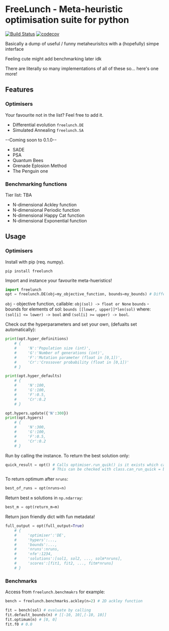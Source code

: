 # FreeLunch - Meta-heuristic optimisation suite for python


[![Build Status](https://travis-ci.com/MDCHAMP/FreeLunch.svg?branch=main)](https://travis-ci.com/MDCHAMP/FreeLunch) [![codecov](https://codecov.io/gh/MDCHAMP/FreeLunch/branch/main/graph/badge.svg)](https://codecov.io/gh/MDCHAMP/FreeLunch)

Basically a dump of useful / funny metaheurisitcs with a (hopefully) simpe interface

Feeling cute might add benchmarking later idk

There are literally so many implementations of all of these so... here's one more!

## Features

### Optimisers

Your favourite not in the list? Feel free to add it.

- Differential evolution `freelunch.DE`
- Simulated Annealing `freelunch.SA`

--Coming soon to 0.1.0--

- SADE
- PSA
- Quantum Bees
- Grenade Eplosion Method
- The Penguin one


### Benchmarking functions

Tier list: TBA

- N-dimensional Ackley function
- N-dimensional Periodic function
- N-dimensional Happy Cat function
- N-dimensional Exponential function

## Usage

### Optimisers

Install with pip (req. numpy).

```
pip install freelunch
```

Import and instance your favourite meta-hueristics!

```python
import freelunch
opt = freelunch.DE(obj=my_objective_function, bounds=my_bounds) # Differential evolution
```

`obj` - objective function, callable: `obj(sol) -> float or None`
`bounds` - bounds for elements of sol: `bounds [[lower, upper]]*len(sol)` where: `(sol[i] <= lower) -> bool` and `(sol[i] >= upper) -> bool`.

Check out the hyperparameters and set your own, (defualts set automatically):

```python
print(opt.hyper_definitions)
    # {
    #     'N':'Population size (int)',
    #     'G':'Number of generations (int)',
    #     'F':'Mutation parameter (float in [0,1])',
    #     'Cr':'Crossover probability (float in [0,1])'
    # }

print(opt.hyper_defaults)
    # {
    #     'N':100,
    #     'G':100,
    #     'F':0.5,
    #     'Cr':0.2
    # }

opt.hypers.update({'N':300})
print(opt.hypers)
    # {
    #     'N':300,
    #     'G':100,
    #     'F':0.5,
    #     'Cr':0.2
    # }
```

Run by calling the instance. To return the best solution only:

```python
quick_result = opt() # Calls optimiser.run_quik() is it exists which can be faster
                     # This can be checked with class.can_run_quick = bool
```

To return optimum after `nruns`:

```python
best_of_runs = opt(nruns=n) 
```

Return best `m` solutions in `np.ndarray`:

```python
best_m = opt(return_m=m)
```

Return json friendly dict with fun metadata!

```python
full_output = opt(full_output=True)
    # {
    #     'optimiser':'DE',
    #     'hypers':...,
    #     'bounds':...,
    #     'nruns':nruns,
    #     'nfe':1234,
    #     'solutions':[sol1, sol2, ..., solm*nruns],
    #     'scores':[fit1, fit2, ..., fitm*nruns]
    # }

```

### Benchmarks 

Access from `freelunch.benchmakrs` for example:

```python
bench = freelunch.benchmarks.ackley(n=2) # 2D ackley function

fit = bench(sol) # evaluate by calling
fit.default_bounds(n) # [[-10, 10],[-10, 10]]
fit.optimum(n) # [0, 0]
fit.f0 # 0.0
```

